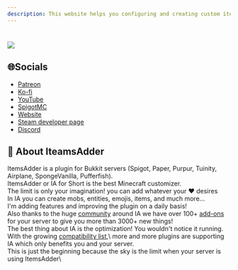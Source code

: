 ```yaml
---
description: This website helps you configuring and creating custom items for my plugin
---
```

# ![](https://readme-typing-svg.herokuapp.com?font=arial&size=30&color=FFFFFF&vCenter=true&width=800&lines=%F0%9F%91%8B+Welcome+To+The+ItesmAdder+Wiki;The+Best+Minecraft+Customizer+;%E2%9C%85Compatible+with+Spigot+1.15.2+to+1.18.2+and+Java+8+to+17%E2%9C%85;%E2%AD%90%E2%AD%90%E2%AD%90%E2%AD%90%E2%AD%90One+of+The+Best+Rated+Premium+Plugins;4000%2B+Downloads+And+1500%2B+Servers;Break+The+Minecraft+Limits;Make+Your+Server+Unique;What+Are+You+Waiting+For%3F)
## 🌐Socials
* [Patreon](http://patreon.com/lonedev)
* [Ko-fi](http://a.devs.beer/kofi)
* [YouTube](http://youtube.com/lonedev)
* [SpigotMC](https://www.spigotmc.org/members/lonedev.88296/#resources)
* [Website](https://www.matteodev.it/)
* [Steam developer page](https://store.steampowered.com/developer/LoneDev/)
* [Discord](https://discord.gg/4dfnpUK)
## 📖 About IteamsAdder
ItemsAdder is a plugin for Bukkit servers (Spigot, Paper, Purpur, Tuinity, Airplane, SpongeVanilla, Pufferfish).\
ItemsAdder or IA for Short is the best Minecraft customizer.\
The limit is only your imagination! you can add whatever your ❤️ desires\
In IA you can create mobs, entities, emojis, items, and much more...\
I'm adding features and improving the plugin on a daily basis! \
Also thanks to the huge [community](https://discord.gg/4dfnpUK) around IA we have over 100+ [add-ons](https://addons.devs.beer/itemsadder/) for your server to give you more than 3000+ new things!\
The best thing about IA is the optimization! You wouldn't notice it running.\
With the growing [compatibility list](https://itemsadder.devs.beer/compatibility-with-other-plugins/compatible),\ more and more plugins are supporting IA which only benefits you and your server.\
This is just the beginning because the sky is the limit when your server is using ItemsAdder\
